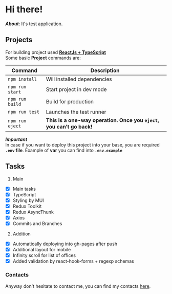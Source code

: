 # Hi there!

**_About_**: It's test application.

## Projects

For building project used **[ReactJs + TypeScript](https://create-react-app.dev/)**\
Some basic **Project** commands are:

| Command          | Description                                                           |
| ---------------- | --------------------------------------------------------------------- |
| `npm install `   | Will installed dependencies                                           |
| `npm run start`  | Start project in dev mode                                             |
| `npm run build`  | Build for production                                                  |
| `npm run test `  | Launches the test runner                                              |
| `npm run eject ` | **This is a one-way operation. Once you `eject`, you can’t go back!** |

**_Important_**\
In case if you want to deploy this project into your base, you are required **`.env` file**. Example of **var** you can find into **`.env.example`**

## Tasks

1. Main

-   [x] Main tasks
-   [x] TypeScript
-   [x] Styling by MUI
-   [x] Redux Toolkit
-   [x] Redux AsyncThunk
-   [x] Axios
-   [x] Commits and Branches

2. Addition

-   [x] Automatically deploying into gh-pages after push
-   [x] Additional layout for mobile
-   [x] Infinity scroll for list of offices
-   [x] Added validation by react-hook-forms + regexp schemas

### Contacts

Anyway don't hesitate to contact me, you can find my contacts [here](https://github.com/Vokoloven).
